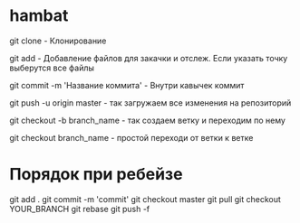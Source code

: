 hambat
======

git clone - Клонирование

git add - Добавление файлов для закачки и отслеж. Если указать точку выберутся все файлы

git commit -m 'Название коммита' - Внутри кавычек коммит

git push -u origin master - так загружаем все изменения на репозиторий

git checkout -b branch_name - так создаем ветку и переходим по нему

git checkout branch_name - простой переходи от ветки к ветке


Порядок при ребейзе
======
git add .
git commit -m 'commit'
git checkout master
git pull
git checkout YOUR_BRANCH
git rebase
git push -f


